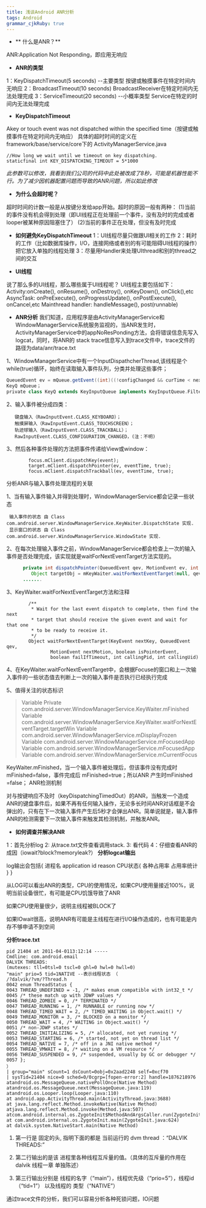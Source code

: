```yaml
---
title: 浅谈Android ANR分析
tags: Android
grammar_cjkRuby: true
---
```


 -  ** 什么是ANR？**

ANR:Application Not Responding，即应用无响应

 - **ANR的类型**

1：KeyDispatchTimeout(5 seconds) --主要类型  按键或触摸事件在特定时间内无响应
2：BroadcastTimeout(10 seconds)   BroadcastReceiver在特定时间内无法处理完成
3：ServiceTimeout(20 seconds) --小概率类型   Service在特定的时间内无法处理完成

 - **KeyDispatchTimeout**

Akey or touch event was not dispatched within the specified time（按键或触摸事件在特定时间内无响应）
具体的超时时间的定义在framework/base/service/core下的
ActivityManagerService.java

``` livecodeserver
//How long we wait until we timeout on key dispatching.
staticfinal int KEY_DISPATCHING_TIMEOUT = 5*1000
```


*此参数可以修改，我看到我们公司的代码中此处被改成了8秒，可能是机器性能不行。为了减少因机器配置问题而导致的ANR问题，所以如此修改*

 - **为什么会超时呢？**

超时时间的计数一般是从按键分发给app开始。超时的原因一般有两种：
(1)当前的事件没有机会得到处理（即UI线程正在处理前一个事件，没有及时的完成或者looper被某种原因阻塞住了）
(2)当前的事件正在处理，但没有及时完成

 -  **如何避免KeyDispatchTimeout**
1：UI线程尽量只做跟UI相关的工作
2：耗时的工作（比如数据库操作，I/O，连接网络或者别的有可能阻碍UI线程的操作）把它放入单独的线程处理
3：尽量用Handler来处理UIthread和别的thread之间的交互

 - **UI线程**

说了那么多的UI线程，那么哪些属于UI线程呢？
UI线程主要包括如下：
Activity:onCreate(), onResume(), onDestroy(), onKeyDown(), onClick(),etc
AsyncTask: onPreExecute(), onProgressUpdate(), onPostExecute(), onCancel,etc
Mainthread handler: handleMessage(), post(runnable)

 - **ANR分析**
 我们知道，应用程序是由ActivityManagerService和WindowManagerService系统服务监视的，当ANR发生时，ActivityManagerService中的appNoResPonding方法，会将错误信息先写入logcat，同时，将ANR的 stack trace信息写入到trace文件中，trace文件的路径为data/anr/trace.txt
 

1、WindowManagerService中有一个InputDispathcherThread,该线程是个while(true)循环，始终在读取输入事件队列，分类并处理这些事件；

``` groovy
QueuedEvent ev = mQueue.getEvent((int)((!configChanged && curTime < nextKeyTime) ? (nextKeyTime-curTime) : 0));
KeyQ mQueue；
private class KeyQ extends KeyInputQueue implements KeyInputQueue.FilterCallback
```


2、输入事件被分成四类：

       键盘输入（RawInputEvent.CLASS_KEYBOARD）；
       触摸屏输入（RawInputEvent.CLASS_TOUCHSCREEN）；
       轨迹球输入（RawInputEvent.CLASS_TRACKBALL）；
       RawInputEvent.CLASS_CONFIGURATION_CHANGED，(注：不明)
3、然后各种事件处理的方法把事件传递给View或window：

            focus.mClient.dispatchKey(event);
            target.mClient.dispatchPointer(ev, eventTime, true);
            focus.mClient.dispatchTrackball(ev, eventTime, true);

分析ANR与输入事件处理流程的关联

1、当有输入事件输入并得到处理时，WindowManagerService都会记录一些状态

     输入事件的状态 由 Class com.android.server.WindowManagerService.KeyWaiter.DispatchState 实现.
     显示窗口的状态 由 Class com.android.server.WindowManagerService.WindowState 实现.
2、在每次处理输入事件之前，WindowManagerService都会检查上一次的输入事件是否处理完成，该实现就是waitForNextEventTarget方法实现的。

``` java
      private int dispatchPointer(QueuedEvent qev, MotionEvent ev, int pid, int uid) {
         Object targetObj = mKeyWaiter.waitForNextEventTarget(null, qev, ev, true, false, pid, uid);
      .......
```


3、KeyWaiter.waitForNextEventTarget方法和注释

``` applescript
        /**
         * Wait for the last event dispatch to complete, then find the next
         * target that should receive the given event and wait for that one
         * to be ready to receive it.
         */
        Object waitForNextEventTarget(KeyEvent nextKey, QueuedEvent qev,
                MotionEvent nextMotion, boolean isPointerEvent,
                boolean failIfTimeout, int callingPid, int callingUid)
```


4、在KeyWaiter.waitForNextEventTarget中，会根据Focuse的窗口和上一次输入事件的一些状态值去判断上一次的输入事件是否执行已经执行完成

5、值得关注的状态标识

>   Variable Private
> com.android.server.WindowManagerService.KeyWaiter.mFinished   Variable
> com.android.server.WindowManagerService.KeyWaiter.waitForNextEventTarget.targetWin
> Variable com.android.server.WindowManagerService.mDisplayFrozen  
> Variable com.android.server.WindowManagerService.mFocusedApp  
> Variable com.android.server.WindowManagerService.mFocusedApp  
> Variable com.android.server.WindowManagerService.mCurrentFocus

  
  KeyWaiter.mFinished，当一个输入事件被处理后，但该事件没有完成时 mFinished=false，事件完成后 mFinished=true；所以ANR 产生时mFinished =false；
ANR检测机制

对与按键响应不及时（keyDispatchingTimedOut）的ANR，当触发一个造成ANR的键盘事件后，如果不再有任何输入操作，无论多长时间ANR对话框是不会弹出的，只有在下一次输入事件产生后5秒才会弹出ANR。简单说就是，输入事件ANR的检测需要下一次输入事件来触发其检测机制，并触发ANR。
 

 - **如何调查并解决ANR**

1：首先分析log
2: 从trace.txt文件查看调用stack.
3: 看代码
4：仔细查看ANR的成因（iowait?block?memoryleak?）
 **分析logcat输出**
 
 log输出会包括{
 	  进程名
      application id
      reason
      CPU状态{
      						各种占用率
                            占用率统计
      				 }
 }
 
从LOG可以看出ANR的类型，CPU的使用情况，如果CPU使用量接近100%，说明当前设备很忙，有可能是CPU饥饿导致了ANR

如果CPU使用量很少，说明主线程被BLOCK了

如果IOwait很高，说明ANR有可能是主线程在进行I/O操作造成的，也有可能是内存不够申请不到空间


 **分析trace.txt**
 
 

``` stylus
pid 21404 at 2011-04-0113:12:14 -----
Cmdline: com.android.email
DALVIK THREADS:
(mutexes: tll=0tsl=0 tscl=0 ghl=0 hwl=0 hwll=0)
"main" prio=5 tid=1NATIVE --表示线程状态 （
/?dalvik/?vm/?Thread.h
0042 enum ThreadStatus {
0043 THREAD_UNDEFINED = -1, /* makes enum compatible with int32_t */
0045 /* these match up with JDWP values */
0046 THREAD_ZOMBIE = 0, /* TERMINATED */
0047 THREAD_RUNNING = 1, /* RUNNABLE or running now */
0048 THREAD_TIMED_WAIT = 2, /* TIMED_WAITING in Object.wait() */
0049 THREAD_MONITOR = 3, /* BLOCKED on a monitor */
0050 THREAD_WAIT = 4, /* WAITING in Object.wait() */
0051 /* non-JDWP states */
0052 THREAD_INITIALIZING = 5, /* allocated, not yet running */
0053 THREAD_STARTING = 6, /* started, not yet on thread list */
0054 THREAD_NATIVE = 7, /* off in a JNI native method */
0055 THREAD_VMWAIT = 8, /* waiting on a VM resource */
0056 THREAD_SUSPENDED = 9, /* suspended, usually by GC or debugger */
0057 };
）
| group="main" sCount=1 dsCount=0obj=0x2aad2248 self=0xcf70
| sysTid=21404 nice=0 sched=0/0cgrp=[fopen-error:2] handle=1876218976
atandroid.os.MessageQueue.nativePollOnce(Native Method)
atandroid.os.MessageQueue.next(MessageQueue.java:119)
atandroid.os.Looper.loop(Looper.java:110)
at android.app.ActivityThread.main(ActivityThread.java:3688)
at java.lang.reflect.Method.invokeNative(Native Method)
atjava.lang.reflect.Method.invoke(Method.java:507)
atcom.android.internal.os.ZygoteInit$MethodAndArgsCaller.run(ZygoteInit.java:866)
at com.android.internal.os.ZygoteInit.main(ZygoteInit.java:624)
at dalvik.system.NativeStart.main(Native Method)

```

1. 第一行是 固定的头, 指明下面的都是 当前运行的 dvm thread ：“DALVIK THREADS:”

2. 第二行输出的是该 进程里各种线程互斥量的值。（具体的互斥量的作用在 dalvik 线程一章 单独陈述）

3. 第三行输出分别是 线程的名字（“main”），线程优先级（“prio=5”），线程id（“tid=1”） 以及线程的 类型（“NATIVE”）


通过trace文件的分析，我们可以容易分析各种死锁问题，IO问题

